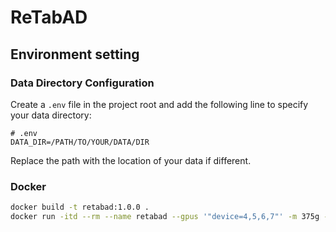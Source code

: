 # ReTabAD

## Environment setting

### Data Directory Configuration
Create a `.env` file in the project root and add the following line to specify your data directory:

```
# .env
DATA_DIR=/PATH/TO/YOUR/DATA/DIR
```

Replace the path with the location of your data if different.

### Docker
```sh
docker build -t retabad:1.0.0 .
docker run -itd --rm --name retabad --gpus '"device=4,5,6,7"' -m 375g -v /:/workspace retabad:1.0.0
```

